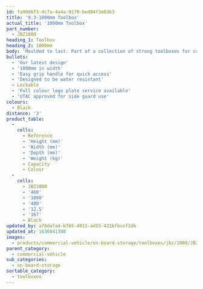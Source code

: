 ```yaml
---
id: fa90d6f3-dc7a-4a4a-9170-bed04f3e8363
title: '9.3-1000mm Toolbox'
actual_title: '1000mm Toolbox'
part_number:
  - JBZ1000
heading_1: Toolbox
heading_2: 1000mm
body: 'Moulded to last. Part of a collection of strong toolboxes for commercial vehicles, featuring our latest design.'
bullets:
  - 'Our latest design'
  - '1000mm in width'
  - 'Easy grip handle for quick access'
  - 'Designed to be water resistant'
  - Lockable
  - 'Full colour logo plate service available'
  - 'UTAC approved for side guard use'
colours:
  - Black
distance: '3'
product_table:
  -
    cells:
      - Reference
      - 'Height (mm)'
      - 'Width (mm)'
      - 'Depth (mm)'
      - 'Weight (kg)'
      - Capacity
      - Colour
  -
    cells:
      - JBZ1000
      - '460'
      - '1000'
      - '480'
      - '12.5'
      - '167'
      - Black
updated_by: a76dafa4-b7b5-4911-ad55-421bfbcef2db
updated_at: 1636041388
images:
  - products/commercial-vehicle/on-board-storage/toolboxes/jbz/1000/JBZ1000.png
parent_category:
  - commercial-vehicle
sub_categories:
  - on-board-storage
sortable_category:
  - toolboxes
---
```

